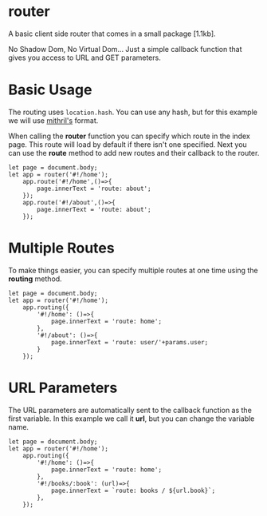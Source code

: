 # router

A basic client side router that comes in a small package [1.1kb].

No Shadow Dom, No Virtual Dom... Just a simple callback function that gives you access to URL and GET parameters.

# Basic Usage

The routing uses `location.hash`. You can use any hash, but for this example we will use [mithril's](https://mithril.js.org/) format.

When calling the **router** function you can specify which route in the index page. This route will load by default if there isn't one specified.
Next you can use the **route** method to add new routes and their callback to the router.

```
let page = document.body;
let app = router('#!/home');
    app.route('#!/home',()=>{
        page.innerText = 'route: about';
    });
    app.route('#!/about',()=>{
        page.innerText = 'route: about';
    });
```

# Multiple Routes

To make things easier, you can specify multiple routes at one time using the **routing** method. 

```
let page = document.body;
let app = router('#!/home');
    app.routing({
        '#!/home': ()=>{
            page.innerText = 'route: home';
        },
        '#!/about': ()=>{
            page.innerText = 'route: user/'+params.user;
        }
    });
```

# URL Parameters

The URL parameters are automatically sent to the callback function as the first variable. In this example we call it **url**, but you can change the variable name.

```
let page = document.body;
let app = router('#!/home');
    app.routing({
        '#!/home': ()=>{
            page.innerText = 'route: home';
        },
        '#!/books/:book': (url)=>{
            page.innerText = `route: books / ${url.book}`;
        },
    });
```

